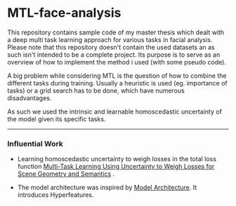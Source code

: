 # MTL-face-analysis

This repository contains sample code of my master thesis which dealt with 
a deep multi task learning approach for various tasks in facial analysis.
Please note that this repository doesn't contain the used datasets an as such isn't 
intended to be a complete project.
Its purpose is to serve as an overview of how to implement the method i used 
(with some pseudo code).

A big problem while considering MTL is the question of how to combine the different 
tasks during training.
Usually a heuristic is used (eg. importance of tasks) or a grid search has to be done, 
which have numerous disadvantages.

As such we used the intrinsic and learnable homoscedastic uncertainty of the model 
given its specific tasks.



---------------------------------------------------------------------------------------------------------

### Influential Work

*   Learning homoscedastic uncertainty to weigh losses in the total loss function 
[Multi-Task Learning Using Uncertainty to Weigh Losses for Scene Geometry and Semantics](https://arxiv.org/abs/1705.07115) .

*   The model architecture was inspired by [Model Architecture](https://arxiv.org/abs/1603.01249).
    It introduces Hyperfeatures.